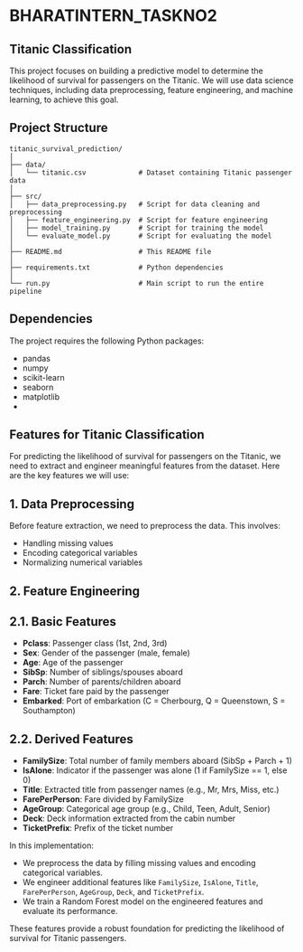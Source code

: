 # BHARATINTERN_TASKNO2

## Titanic Classification

This project focuses on building a predictive model to determine the likelihood of survival for passengers on the Titanic. We will use data science techniques, including data preprocessing, feature engineering, and machine learning, to achieve this goal.

## Project Structure

```
titanic_survival_prediction/
│
├── data/
│   └── titanic.csv             # Dataset containing Titanic passenger data
│
├── src/
│   ├── data_preprocessing.py   # Script for data cleaning and preprocessing
│   ├── feature_engineering.py  # Script for feature engineering
│   ├── model_training.py       # Script for training the model
│   └── evaluate_model.py       # Script for evaluating the model
│
├── README.md                   # This README file
│
├── requirements.txt            # Python dependencies
│
└── run.py                      # Main script to run the entire pipeline
```

## Dependencies

The project requires the following Python packages:

- pandas
- numpy
- scikit-learn
- seaborn
- matplotlib
- 
## Features for Titanic Classification

For predicting the likelihood of survival for passengers on the Titanic, we need to extract and engineer meaningful features from the dataset. Here are the key features we will use:

## 1. Data Preprocessing

Before feature extraction, we need to preprocess the data. This involves:
- Handling missing values
- Encoding categorical variables
- Normalizing numerical variables

## 2. Feature Engineering

## 2.1. Basic Features

- **Pclass**: Passenger class (1st, 2nd, 3rd)
- **Sex**: Gender of the passenger (male, female)
- **Age**: Age of the passenger
- **SibSp**: Number of siblings/spouses aboard
- **Parch**: Number of parents/children aboard
- **Fare**: Ticket fare paid by the passenger
- **Embarked**: Port of embarkation (C = Cherbourg, Q = Queenstown, S = Southampton)

## 2.2. Derived Features

- **FamilySize**: Total number of family members aboard (SibSp + Parch + 1)
- **IsAlone**: Indicator if the passenger was alone (1 if FamilySize == 1, else 0)
- **Title**: Extracted title from passenger names (e.g., Mr, Mrs, Miss, etc.)
- **FarePerPerson**: Fare divided by FamilySize
- **AgeGroup**: Categorical age group (e.g., Child, Teen, Adult, Senior)
- **Deck**: Deck information extracted from the cabin number
- **TicketPrefix**: Prefix of the ticket number

In this implementation:
- We preprocess the data by filling missing values and encoding categorical variables.
- We engineer additional features like `FamilySize`, `IsAlone`, `Title`, `FarePerPerson`, `AgeGroup`, `Deck`, and `TicketPrefix`.
- We train a Random Forest model on the engineered features and evaluate its performance.

These features provide a robust foundation for predicting the likelihood of survival for Titanic passengers. 
